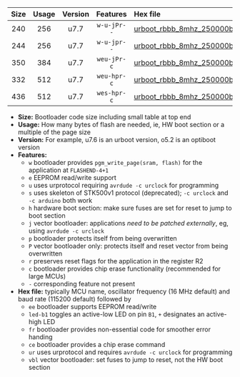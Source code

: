 |Size|Usage|Version|Features|Hex file|
|:-:|:-:|:-:|:-:|:--|
|240|256|u7.7|`w-u-jPr--`|[urboot_rbbb_8mhz_250000bps_led+b5_ur_vbl.hex](https://raw.githubusercontent.com/stefanrueger/urboot.hex/main/boards/rbbb/fcpu_8mhz/250000_bps/urboot_rbbb_8mhz_250000bps_led+b5_ur_vbl.hex)|
|244|256|u7.7|`w-u-jpr--`|[urboot_rbbb_8mhz_250000bps_led+b5_fr_ur_vbl.hex](https://raw.githubusercontent.com/stefanrueger/urboot.hex/main/boards/rbbb/fcpu_8mhz/250000_bps/urboot_rbbb_8mhz_250000bps_led+b5_fr_ur_vbl.hex)|
|350|384|u7.7|`weu-jPr-c`|[urboot_rbbb_8mhz_250000bps_ee_led+b5_fr_ce_ur_vbl.hex](https://raw.githubusercontent.com/stefanrueger/urboot.hex/main/boards/rbbb/fcpu_8mhz/250000_bps/urboot_rbbb_8mhz_250000bps_ee_led+b5_fr_ce_ur_vbl.hex)|
|332|512|u7.7|`weu-hpr-c`|[urboot_rbbb_8mhz_250000bps_ee_led+b5_fr_ce_ur.hex](https://raw.githubusercontent.com/stefanrueger/urboot.hex/main/boards/rbbb/fcpu_8mhz/250000_bps/urboot_rbbb_8mhz_250000bps_ee_led+b5_fr_ce_ur.hex)|
|436|512|u7.7|`wes-hpr-c`|[urboot_rbbb_8mhz_250000bps_ee_led+b5_fr_ce.hex](https://raw.githubusercontent.com/stefanrueger/urboot.hex/main/boards/rbbb/fcpu_8mhz/250000_bps/urboot_rbbb_8mhz_250000bps_ee_led+b5_fr_ce.hex)|

- **Size:** Bootloader code size including small table at top end
- **Usage:** How many bytes of flash are needed, ie, HW boot section or a multiple of the page size
- **Version:** For example, u7.6 is an urboot version, o5.2 is an optiboot version
- **Features:**
  + `w` bootloader provides `pgm_write_page(sram, flash)` for the application at `FLASHEND-4+1`
  + `e` EEPROM read/write support
  + `u` uses urprotocol requiring `avrdude -c urclock` for programming
  + `s` uses skeleton of STK500v1 protocol (deprecated); `-c urclock` and `-c arduino` both work
  + `h` hardware boot section: make sure fuses are set for reset to jump to boot section
  + `j` vector bootloader: applications *need to be patched externally*, eg, using `avrdude -c urclock`
  + `p` bootloader protects itself from being overwritten
  + `P` vector bootloader only: protects itself and reset vector from being overwritten
  + `r` preserves reset flags for the application in the register R2
  + `c` bootloader provides chip erase functionality (recommended for large MCUs)
  + `-` corresponding feature not present
- **Hex file:** typically MCU name, oscillator frequency (16 MHz default) and baud rate (115200 default) followed by
  + `ee` bootloader supports EEPROM read/write
  + `led-b1` toggles an active-low LED on pin `B1`, `+` designates an active-high LED
  + `fr` bootloader provides non-essential code for smoother error handing
  + `ce` bootloader provides a chip erase command
  + `ur` uses urprotocol and requires `avrdude -c urclock` for programming
  + `vbl` vector bootloader: set fuses to jump to reset, not the HW boot section
